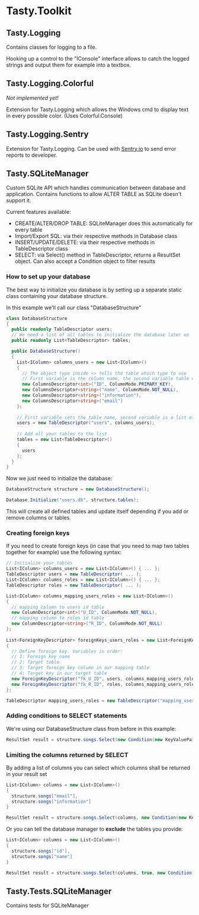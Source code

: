 # Tasty.Toolkit

## Tasty.Logging
Contains classes for logging to a file. 

Hooking up a control to the "IConsole" interface allows to catch the logged strings and output them for example into a textbox.

## Tasty.Logging.Colorful
*Not implemented yet!*

Extension for Tasty.Logging which allows the Windows cmd to display text in every possible color. (Uses Colorful.Console)

## Tasty.Logging.Sentry
Extension for Tasty.Logging. Can be used with [Sentry.io](https://sentry.io/welcome/) to send error reports to developer. 

## Tasty.SQLiteManager
Custom SQLite API which handles communication between database and application. Contains functions to allow ALTER TABLE as SQLite doesn't support it.

Current features available:
- CREATE/ALTER/DROP TABLE: SQLiteManager does this automatically for every table
- Import/Export SQL: via their respective methods in Database class
- INSERT/UPDATE/DELETE: via their respective methods in TableDescriptor class
- SELECT: via Select() method in TableDescriptor, returns a ResultSet object. Can also accept a Condition object to filter results

### How to set up your database
The best way to initialize you database is by setting up a separate static class containing your database structure.

In this example we'll call our class "DatabaseStructure"
```csharp
class DatabaseStructure
{
  public readonly TableDescriptor users;
  // We need a list of all tables to initialize the database later on 
  public readonly List<TableDescriptor> tables;

  public DatabaseStructure() 
  {
    List<IColumn> columns_users = new List<IColumn>()
    {
      // The object type inside <> tells the table which type to use
      // First variable is the column name, the second variable table can be used to set column modes
      new ColumnsDescriptor<int>("ID", ColumnMode.PRIMARY_KEY),
      new ColumnsDescriptor<string>("name", ColumnMode.NOT_NULL),
      new ColumnsDescriptor<string>("information"),
      new ColumnsDescriptor<string>("email")
    };
    
    // First variable sets the table name, second variable is a list of columns
    users = new TableDescriptor("users", columns_users);
    
    // Add all your tables to the list
    tables = new List<TableDescriptor>()
    {
      users
    };
  }
}
```

Now we just need to initialize the database:
```csharp
DatabaseStructure structure = new DatabaseStructure();

Database.Initialize("users.db", structure.tables);
```

This will create all defined tables and update itself depending if you add or remove columns or tables.

### Creating foreign keys
If you need to create foreign keys (in case that you need to map two tables together for example) use the following syntax:
```csharp
// Initialize your tables
List<IColumn> columns_users = new List<IColumn>() { ... };
TableDescriptor users = new TableDescriptor( ... );
List<IColumn> columns_roles = new List<IColumn>() { ... };
TableDescriptor roles = new TableDescriptor( ... );

List<IColumn> columns_mapping_users_roles = new List<IColumn>()
{
  // mapping column to users id table
  new ColumnDescriptor<int>("U_ID", ColumnMode.NOT_NULL),
  // mapping column to roles id table
  new ColumnDescriptor<string>("R_ID", ColumnMode.NOT_NULL)
};
            
List<ForeignKeyDescriptor> foreignKeys_users_roles = new List<ForeignKeyDescriptor>()
{
  // Define foreign key. Variables in order:
  // 1: Foreign key name
  // 2: Target table
  // 3: Target foreign key column in our mapping table
  // 4: Target key in our target table
  new ForeignKeyDescriptor("fk_U_ID", users, columns_mapping_users_roles[0], columns_users[0]),
  new ForeignKeyDescriptor("fk_R_ID", roles, columns_mapping_users_roles[1], columns_roles[0])
};

TableDescriptor mapping_users_roles = new TableDescriptor("mapping_users_roles", columns_mapping_artists_songs, foreignKeys_artists_songs);
```

### Adding conditions to SELECT statements

We're using our DatabaseStructure class from before in this example:
```csharp
ResultSet result = structure.songs.Select(new Condition(new KeyValuePair<IColumn, dynamic>(structure.users["name"], "John Doe")));
```

### Limiting the columns returned by SELECT

By adding a list of columns you can select which columns shall be returned in your result set
```csharp
List<IColumn> columns = new List<IColumn>()
{
  structure.songs["email"],
  structure.songs["information"]
}

ResultSet result = structure.songs.Select(columns, new Condition(new KeyValuePair<IColumn, dynamic>(structure.users["name"], "John Doe")));
```

Or you can tell the database manager to **exclude** the tables you provide:
```csharp
List<IColumn> columns = new List<IColumn>()
{
  structure.songs["id"],
  structure.songs["name"]
}

ResultSet result = structure.songs.Select(columns, true, new Condition(new KeyValuePair<IColumn, dynamic>(structure.users["name"], "John Doe")));
```


## Tasty.Tests.SQLiteManager
Contains tests for SQLiteManager
